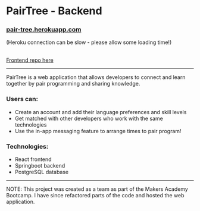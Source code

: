 # PairTree - Backend 

### <a href="https://pair-tree.herokuapp.com/">pair-tree.herokuapp.com</a> 
(Heroku connection can be slow - please allow some loading time!)

<br>
<a href="https://github.com/zoecode26/pairing-tree-frontend">Frontend repo here</a>

---

PairTree is a web application that allows developers to connect and learn together by pair programming and sharing knowledge. 

### Users can:
- Create an account and add their language preferences and skill levels
- Get matched with other developers who work with the same technologies
- Use the in-app messaging feature to arrange times to pair program!

### Technologies:
- React frontend
- Springboot backend
- PostgreSQL database

---

NOTE: This project was created as a team as part of the Makers Academy Bootcamp. I have since refactored parts of the code and hosted the web application.
